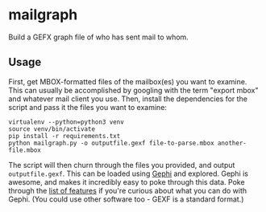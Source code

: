 # mailgraph
Build a GEFX graph file of who has sent mail to whom.

Usage
-----

First, get MBOX-formatted files of the mailbox(es) you want to examine. This can usually be accomplished by googling with the term "export mbox" and whatever mail client you use. Then, install the dependencies for the script and pass it the files you want to examine:

```
virtualenv --python=python3 venv
source venv/bin/activate
pip install -r requirements.txt
python mailgraph.py -o outputfile.gexf file-to-parse.mbox another-file.mbox
```

The script will then churn through the files you provided, and output `outputfile.gexf`. This can be loaded using [Gephi](https://gephi.org/) and explored. Gephi is awesome, and makes it incredibly easy to poke through this data. Poke through the [list of features](https://gephi.org/features/) if you're curious about what you can do with Gephi. (You could use other software too - GEXF is a standard format.)
